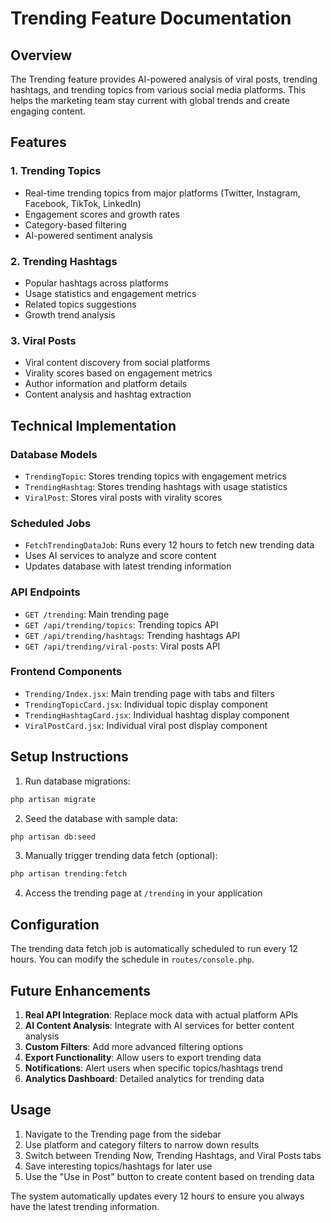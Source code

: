 # Trending Feature Documentation

## Overview
The Trending feature provides AI-powered analysis of viral posts, trending hashtags, and trending topics from various social media platforms. This helps the marketing team stay current with global trends and create engaging content.

## Features

### 1. Trending Topics
- Real-time trending topics from major platforms (Twitter, Instagram, Facebook, TikTok, LinkedIn)
- Engagement scores and growth rates
- Category-based filtering
- AI-powered sentiment analysis

### 2. Trending Hashtags
- Popular hashtags across platforms
- Usage statistics and engagement metrics
- Related topics suggestions
- Growth trend analysis

### 3. Viral Posts
- Viral content discovery from social platforms
- Virality scores based on engagement metrics
- Author information and platform details
- Content analysis and hashtag extraction

## Technical Implementation

### Database Models
- `TrendingTopic`: Stores trending topics with engagement metrics
- `TrendingHashtag`: Stores trending hashtags with usage statistics
- `ViralPost`: Stores viral posts with virality scores

### Scheduled Jobs
- `FetchTrendingDataJob`: Runs every 12 hours to fetch new trending data
- Uses AI services to analyze and score content
- Updates database with latest trending information

### API Endpoints
- `GET /trending`: Main trending page
- `GET /api/trending/topics`: Trending topics API
- `GET /api/trending/hashtags`: Trending hashtags API
- `GET /api/trending/viral-posts`: Viral posts API

### Frontend Components
- `Trending/Index.jsx`: Main trending page with tabs and filters
- `TrendingTopicCard.jsx`: Individual topic display component
- `TrendingHashtagCard.jsx`: Individual hashtag display component
- `ViralPostCard.jsx`: Individual viral post display component

## Setup Instructions

1. Run database migrations:
```bash
php artisan migrate
```

2. Seed the database with sample data:
```bash
php artisan db:seed
```

3. Manually trigger trending data fetch (optional):
```bash
php artisan trending:fetch
```

4. Access the trending page at `/trending` in your application

## Configuration

The trending data fetch job is automatically scheduled to run every 12 hours. You can modify the schedule in `routes/console.php`.

## Future Enhancements

1. **Real API Integration**: Replace mock data with actual platform APIs
2. **AI Content Analysis**: Integrate with AI services for better content analysis
3. **Custom Filters**: Add more advanced filtering options
4. **Export Functionality**: Allow users to export trending data
5. **Notifications**: Alert users when specific topics/hashtags trend
6. **Analytics Dashboard**: Detailed analytics for trending data

## Usage

1. Navigate to the Trending page from the sidebar
2. Use platform and category filters to narrow down results
3. Switch between Trending Now, Trending Hashtags, and Viral Posts tabs
4. Save interesting topics/hashtags for later use
5. Use the "Use in Post" button to create content based on trending data

The system automatically updates every 12 hours to ensure you always have the latest trending information.
